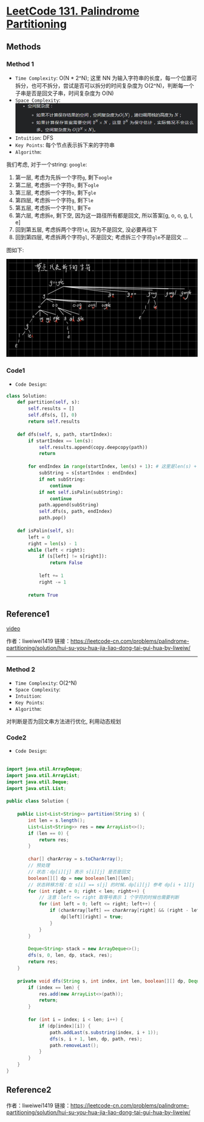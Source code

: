 # [LeetCode 131. Palindrome Partitioning](https://leetcode-cn.com/problems/palindrome-partitioning/)

## Methods

### Method 1

* `Time Complexity`: O(N *  2^N); 这里 NN 为输入字符串的长度，每一个位置可拆分，也可不拆分，尝试是否可以拆分的时间复杂度为 O(2^N)，判断每一个子串是否是回文子串，时间复杂度为 O(N)
* `Space Complexity`: ![81](../../Image/81.png)
* `Intuition`: DFS
* `Key Points`: 每个节点表示拆下来的字符串
* `Algorithm`:

我们考虑, 对于一个string: `google`:

1. 第一层, 考虑为先拆一个字符`g`, 剩下`oogle`
2. 第二层, 考虑拆一个字符`o`, 剩下`ogle`
3. 第三层, 考虑拆一个字符`o`, 剩下`gle`
4. 第四层, 考虑拆一个字符`g`, 剩下`le`
5. 第五层, 考虑拆一个字符`l`, 剩下`e`
6. 第六层, 考虑拆`e`, 剩下空, 因为这一路径所有都是回文, 所以答案[g, o, o, g, l, e]
7. 回到第五层, 考虑拆两个字符`le`, 因为不是回文, 没必要再往下
8. 回到第四层, 考虑拆两个字符`gl`, 不是回文; 考虑拆三个字符`gle`不是回文
...

图如下:

![80](../../Image/80.png)

### Code1

* `Code Design`:

```python
class Solution:
    def partition(self, s):
        self.results = []
        self.dfs(s, [], 0)
        return self.results

    def dfs(self, s, path, startIndex):
        if startIndex == len(s):
            self.results.append(copy.deepcopy(path))
            return

        for endIndex in range(startIndex, len(s) + 1): # 这里是len(s) +１
            subString = s[startIndex : endIndex]
            if not subString:
                continue
            if not self.isPalin(subString):
                continue
            path.append(subString)
            self.dfs(s, path, endIndex)
            path.pop()

    def isPalin(self, s):
        left = 0
        right = len(s) - 1
        while (left < right):
            if (s[left] != s[right]):
                return False

            left += 1
            right -= 1

        return True
```

## Reference1

[video](https://www.youtube.com/watch?v=3jvWodd7ht0)

作者：liweiwei1419
链接：https://leetcode-cn.com/problems/palindrome-partitioning/solution/hui-su-you-hua-jia-liao-dong-tai-gui-hua-by-liweiw/

----------------------

### Method 2

* `Time Complexity`: O(2^N)
* `Space Complexity`:
* `Intuition`:
* `Key Points`:
* `Algorithm`:

对判断是否为回文串方法进行优化, 利用动态规划

### Code2

* `Code Design`:

```java

import java.util.ArrayDeque;
import java.util.ArrayList;
import java.util.Deque;
import java.util.List;

public class Solution {

    public List<List<String>> partition(String s) {
        int len = s.length();
        List<List<String>> res = new ArrayList<>();
        if (len == 0) {
            return res;
        }

        char[] charArray = s.toCharArray();
        // 预处理
        // 状态：dp[i][j] 表示 s[i][j] 是否是回文
        boolean[][] dp = new boolean[len][len];
        // 状态转移方程：在 s[i] == s[j] 的时候，dp[i][j] 参考 dp[i + 1][j - 1]
        for (int right = 0; right < len; right++) {
            // 注意：left <= right 取等号表示 1 个字符的时候也需要判断
            for (int left = 0; left <= right; left++) {
                if (charArray[left] == charArray[right] && (right - left <= 2 || dp[left + 1][right - 1])) {
                    dp[left][right] = true;
                }
            }
        }

        Deque<String> stack = new ArrayDeque<>();
        dfs(s, 0, len, dp, stack, res);
        return res;
    }

    private void dfs(String s, int index, int len, boolean[][] dp, Deque<String> path, List<List<String>> res) {
        if (index == len) {
            res.add(new ArrayList<>(path));
            return;
        }

        for (int i = index; i < len; i++) {
            if (dp[index][i]) {
                path.addLast(s.substring(index, i + 1));
                dfs(s, i + 1, len, dp, path, res);
                path.removeLast();
            }
        }
    }
}
```

## Reference2

作者：liweiwei1419
链接：https://leetcode-cn.com/problems/palindrome-partitioning/solution/hui-su-you-hua-jia-liao-dong-tai-gui-hua-by-liweiw/
